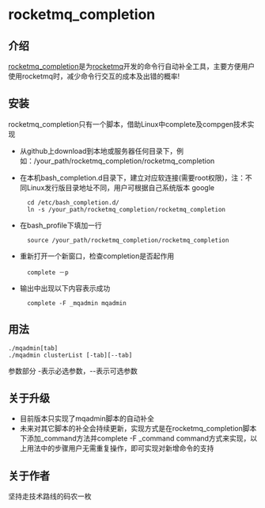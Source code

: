 # rocketmq_completion
## 介绍

[rocketmq_completion](https://github.com/jerrysearch/rocketmq_completion)是为[rocketmq](https://github.com/alibaba/RocketMQ)开发的命令行自动补全工具，主要方便用户使用rocketmq时，减少命令行交互的成本及出错的概率!

## 安装

rocketmq_completion只有一个脚本，借助Linux中complete及compgen技术实现

* 从github上download到本地或服务器任何目录下，例如：/your_path/rocketmq_completion/rocketmq_completion
* 在本机bash_completion.d目录下，建立对应软连接(需要root权限)，注：不同Linux发行版目录地址不同，用户可根据自己系统版本 google


		cd /etc/bash_completion.d/
		ln -s /your_path/rocketmq_completion/rocketmq_completion

* 在bash_profile下填加一行
	
		source /your_path/rocketmq_completion/rocketmq_completion

* 重新打开一个新窗口，检查completion是否起作用

		complete －p
		
		
* 输出中出现以下内容表示成功

		complete -F _mqadmin mqadmin
		
## 用法
	./mqadmin[tab]
	./mqadmin clusterList [-tab][--tab]

参数部分 -表示必选参数，--表示可选参数
		
		
		
## 关于升级
* 目前版本只实现了mqadmin脚本的自动补全
* 未来对其它脚本的补全会持续更新，实现方式是在rocketmq_completion脚本下添加\_command方法并complete -F  \_command command方式来实现，以上用法中的步骤用户无需重复操作，即可实现对新增命令的支持

## 关于作者
坚持走技术路线的码农一枚